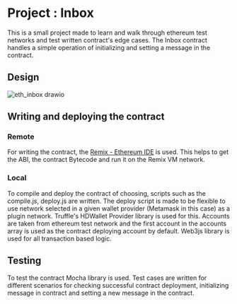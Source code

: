 # Project : Inbox
This is a small project made to learn and walk through ethereum test networks and test written contract's edge cases. The Inbox contract handles a simple operation of initializing and setting a message in the contract.

## Design

![eth_inbox drawio](https://github.com/rajeshsatpathy1/Inbox/assets/21288436/82757cab-5b49-460c-902a-eb937f1b047b)

## Writing and deploying the contract

### Remote

For writing the contract, the [Remix - Ethereum IDE](https://remix.ethereum.org/) is used. This helps to get the ABI, the contract Bytecode and run it on the Remix VM network.

### Local

To compile and deploy the contract of choosing, scripts such as the compile.js, deploy.js are written. The deploy script is made to be flexible to use network selected in a given wallet provider (Metamask in this case) as a plugin network. 
Truffle's HDWallet Provider library is used for this. Accounts are taken from ethereum test network and the first account in the accounts array is used as the contract deploying account by default. Web3js library is used for all transaction based logic.

## Testing

To test the contract Mocha library is used. Test cases are written for different scenarios for checking successful contract deployment, initializing message in contract and setting a new message in the contract.
